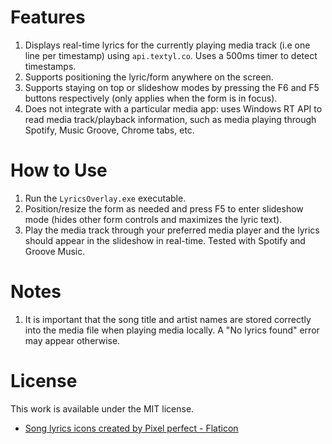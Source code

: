 # Features

1. Displays real-time lyrics for the currently playing media track (i.e one line per timestamp) using `api.textyl.co`. Uses a 500ms timer to detect timestamps.
2. Supports positioning the lyric/form anywhere on the screen.
3. Supports staying on top or slideshow modes by pressing the F6 and F5 buttons respectively (only applies when the form is in focus).
4. Does not integrate with a particular media app: uses Windows RT API to read media track/playback information, such as media playing through Spotify, Music Groove, Chrome tabs, etc.

# How to Use

1. Run the `LyricsOverlay.exe` executable.
2. Position/resize the form as needed and press F5 to enter slideshow mode (hides other form controls and maximizes the lyric text).
3. Play the media track through your preferred media player and the lyrics should appear in the slideshow in real-time. Tested with Spotify and Groove Music.

# Notes

1. It is important that the song title and artist names are stored correctly into the media file when playing media locally. A "No lyrics found" error may appear otherwise.

# License

This work is available under the MIT license.
- <a href="https://www.flaticon.com/free-icons/song-lyrics" title="song lyrics icons">Song lyrics icons created by Pixel perfect - Flaticon</a>
